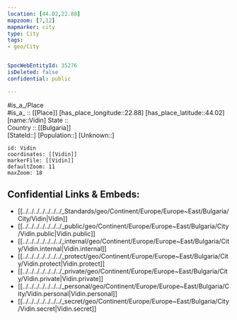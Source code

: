 ```yaml
---
location: [44.02,22.88] 
mapzoom: [7,12] 
mapmarker: city 
type: City
tags:
- geo/City


SpocWebEntityId: 35276
isDeleted: false
confidential: public

---
```

#is_a_/Place  
#is_a_ :: [[Place]] 
[has_place_longitude::22.88] 
[has_place_latitude::44.02] 
[name::Vidin] 
State ::  
Country :: [[Bulgaria]]  
[StateId::] 
[Population::] 
[Unknown::] 


```leaflet
id: Vidin
coordinates: [[Vidin]] 
markerFile: [[Vidin]] 
defaultZoom: 11 
maxZoom: 18
```


## Confidential Links & Embeds: 
- [[../../../../../../../_Standards/geo/Continent/Europe/Europe~East/Bulgaria/City/Vidin|Vidin]] 
- [[../../../../../../../_public/geo/Continent/Europe/Europe~East/Bulgaria/City/Vidin.public|Vidin.public]] 
- [[../../../../../../../_internal/geo/Continent/Europe/Europe~East/Bulgaria/City/Vidin.internal|Vidin.internal]] 
- [[../../../../../../../_protect/geo/Continent/Europe/Europe~East/Bulgaria/City/Vidin.protect|Vidin.protect]] 
- [[../../../../../../../_private/geo/Continent/Europe/Europe~East/Bulgaria/City/Vidin.private|Vidin.private]] 
- [[../../../../../../../_personal/geo/Continent/Europe/Europe~East/Bulgaria/City/Vidin.personal|Vidin.personal]] 
- [[../../../../../../../_secret/geo/Continent/Europe/Europe~East/Bulgaria/City/Vidin.secret|Vidin.secret]] 
